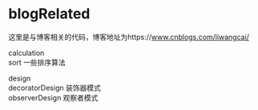 # blogRelated
这里是与博客相关的代码，博客地址为https://www.cnblogs.com/liwangcai/

calculation</br>
    sort 一些排序算法

design</br>
    decoratorDesign 装饰器模式</br>
    observerDesign  观察者模式</br>
